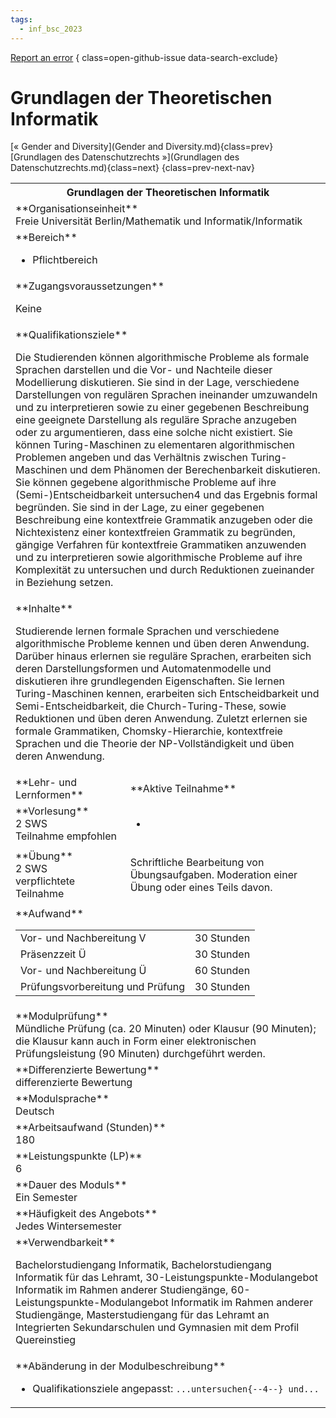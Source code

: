 ```yaml
---
tags:
  - inf_bsc_2023
---
```

[Report an error](https://github.com/SGSSGene/FUB-SUP/issues/new?title=Error%20in%20%22Grundlagen%20der%20Theoretischen%20Informatik%22&body=There%20seems%20to%20be%20an%20error%20in%20module%20%22Grundlagen%20der%20Theoretischen%20Informatik%22%2E%0A%0A%3CDescribe%20here%20a%20slightly%20more%20detailed%20description%20of%20what%20is%20wrong%3E&labels=bug)
{ class=open-github-issue data-search-exclude}

# Grundlagen der Theoretischen Informatik

[« Gender and Diversity](Gender and Diversity.md){class=prev}
[Grundlagen des Datenschutzrechts »](Grundlagen des Datenschutzrechts.md){class=next}
{class=prev-next-nav}

<table markdown id="moduledesc">
<tr markdown class="moduledesc_head"><th colspan="2">Grundlagen der Theoretischen Informatik </th></tr>
<tr markdown><td colspan="2">**Organisationseinheit**   <br>Freie Universität Berlin/Mathematik und Informatik/Informatik</td></tr>

<tr markdown><td colspan="2">**Bereich**<br>


- Pflichtbereich

</td></tr>

<tr markdown><td colspan="2">**Zugangsvoraussetzungen** <br>

Keine


</td></tr>
<tr markdown><td colspan="2">**Qualifikationsziele**    <br>

Die Studierenden können algorithmische Probleme als formale Sprachen
darstellen und die Vor- und Nachteile dieser Modellierung diskutieren. Sie
sind in der Lage, verschiedene Darstellungen von regulären Sprachen
ineinander umzuwandeln und zu interpretieren sowie zu einer gegebenen
Beschreibung eine geeignete Darstellung als reguläre Sprache anzugeben oder
zu argumentieren, dass eine solche nicht existiert. Sie können
Turing-Maschinen zu elementaren algorithmischen Problemen angeben und das
Verhältnis zwischen Turing-Maschinen und dem Phänomen der Berechenbarkeit
diskutieren. Sie können gegebene algorithmische Probleme auf ihre
(Semi-)Entscheidbarkeit untersuchen4 und das Ergebnis formal begründen. Sie
sind in der Lage, zu einer gegebenen Beschreibung eine kontextfreie
Grammatik anzugeben oder die Nichtexistenz einer kontextfreien Grammatik zu
begründen, gängige Verfahren für kontextfreie Grammatiken anzuwenden und zu
interpretieren sowie algorithmische Probleme auf ihre Komplexität zu
untersuchen und durch Reduktionen zueinander in Beziehung setzen.


</td></tr>
<tr markdown><td colspan="2">**Inhalte**                <br>

Studierende lernen formale Sprachen und verschiedene algorithmische Probleme
kennen und üben deren Anwendung. Darüber hinaus erlernen sie reguläre
Sprachen, erarbeiten sich deren Darstellungsformen und Automatenmodelle und
diskutieren ihre grundlegenden Eigenschaften. Sie lernen Turing-Maschinen
kennen, erarbeiten sich Entscheidbarkeit und Semi-Entscheidbarkeit, die
Church-Turing-These, sowie Reduktionen und üben deren Anwendung. Zuletzt
erlernen sie formale Grammatiken, Chomsky-Hierarchie, kontextfreie Sprachen
und die Theorie der NP-Vollständigkeit und üben deren Anwendung.


</td></tr>

<tr markdown><td>**Lehr- und Lernformen**</td><td>**Aktive Teilnahme**</td></tr>
<tr markdown><td> **Vorlesung** <br>2 SWS <br> Teilnahme empfohlen</td><td>

-
</td></tr>
<tr markdown><td> **Übung** <br>2 SWS <br> verpflichtete Teilnahme</td><td>

Schriftliche Bearbeitung von Übungsaufgaben. Moderation einer Übung oder eines Teils davon.
</td></tr>
<tr markdown><td colspan="2">**Aufwand**                <br>
<table class="aufwand_table">
<tr><td>Vor- und Nachbereitung V</td><td>30 Stunden</td></tr>
<tr><td>Präsenzzeit Ü</td><td>30 Stunden</td></tr>
<tr><td>Vor- und Nachbereitung Ü</td><td>60 Stunden</td></tr>
<tr><td>Prüfungsvorbereitung und Prüfung</td><td>30 Stunden</td></tr>
</table>

</td></tr>
<tr markdown><td colspan="2">**Modulprüfung**             <br>Mündliche Prüfung (ca. 20 Minuten) oder Klausur (90 Minuten); die Klausur
kann auch in Form einer elektronischen Prüfungsleistung (90 Minuten)
durchgeführt werden.


</td></tr>
<tr markdown><td colspan="2">**Differenzierte Bewertung** <br>differenzierte Bewertung

</td></tr>
<tr markdown><td colspan="2">**Modulsprache**             <br>Deutsch</td></tr>
<tr markdown><td colspan="2">**Arbeitsaufwand (Stunden)** <br>180</td></tr>
<tr markdown><td colspan="2">**Leistungspunkte (LP)**     <br>6</td></tr>
<tr markdown><td colspan="2">**Dauer des Moduls**         <br>Ein Semester</td></tr>
<tr markdown><td colspan="2">**Häufigkeit des Angebots**  <br>Jedes Wintersemester</td></tr>
<tr markdown><td colspan="2">**Verwendbarkeit**           <br>

Bachelorstudiengang Informatik, Bachelorstudiengang Informatik für das
Lehramt, 30-Leistungspunkte-Modulangebot Informatik im Rahmen anderer
Studiengänge, 60-Leistungspunkte-Modulangebot Informatik im Rahmen anderer
Studiengänge, Masterstudiengang für das Lehramt an Integrierten
Sekundarschulen und Gymnasien mit dem Profil Quereinstieg


</td></tr>
<tr markdown><td colspan="2">**Abänderung in der Modulbeschreibung**<br>


- Qualifikationsziele angepasst: `...untersuchen{--4--} und...`

</td></tr>

</table>

